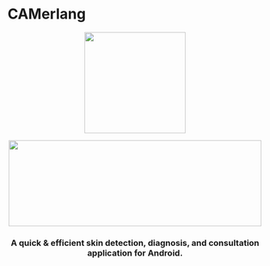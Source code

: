 # CAMerlang

<p align="center"> <img src="https://user-images.githubusercontent.com/86178738/171544543-61170e4e-dc04-4369-98ab-2ccc89c63017.png" width="200" height="200" /> </p>

<p align="center"> <img src="https://user-images.githubusercontent.com/86178738/171544473-4275319c-7286-4079-9489-906d36feb97e.png" width="500" height="170"/> </p>

<h3 align="center"><b> A quick &amp; efficient skin detection, diagnosis, and consultation application for Android. </b></h3>
